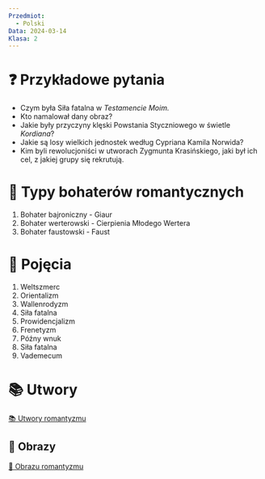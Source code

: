 ```yaml
---
Przedmiot:
  - Polski
Data: 2024-03-14
Klasa: 2
---
```

# ❓  Przykładowe pytania
- Czym była Siła fatalna w *Testamencie Moim.*
- Kto namalował dany obraz?
- Jakie były przyczyny klęski Powstania Styczniowego w świetle *Kordiana*?
- Jakie są losy wielkich jednostek według Cypriana Kamila Norwida?
- Kim byli rewolucjoniści w utworach Zygmunta Krasińskiego, jaki był ich cel, z jakiej grupy się rekrutują.

# 👤  Typy bohaterów romantycznych
1. Bohater bajroniczny - Giaur
2. Bohater werterowski - Cierpienia Młodego Wertera
3. Bohater faustowski - Faust 


# 🧩  Pojęcia
1. Weltszmerc
2. Orientalizm
3. Wallenrodyzm
4. Siła fatalna
5. Prowidencjalizm
6. Frenetyzm
7. Późny wnuk
8. Siła fatalna
9. Vademecum

# 📚  Utwory
[📚 Utwory romantyzmu](📚%20Utwory%20romantyzmu.md)

## 🎨  Obrazy
[🎨 Obrazu romantyzmu](🎨%20Obrazu%20romantyzmu.md)